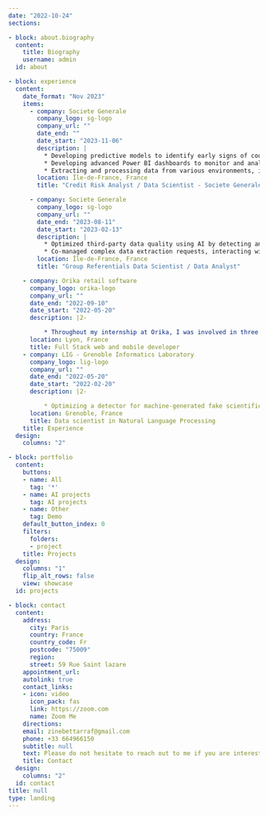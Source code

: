 ```yaml
---
date: "2022-10-24"
sections:

- block: about.biography
  content:
    title: Biography
    username: admin
  id: about

- block: experience
  content:
    date_format: "Nov 2023"
    items:
      - company: Societe Generale
        company_logo: sg-logo
        company_url: ""
        date_end: ""
        date_start: "2023-11-06"
        description: |
          * Developing predictive models to identify early signs of counterparty deterioration in the corporate market.
          * Developing advanced Power BI dashboards to monitor and analyze credit risk, automating data workflows to enhance efficiency and accuracy.
          * Extracting and processing data from various environments, including datalakes (using Python, SQL, PySpark), SAS datasets, and OLAP cubes.
        location: Île-de-France, France
        title: "Credit Risk Analyst / Data Scientist - Societe Generale"

      - company: Societe Generale
        company_logo: sg-logo
        company_url: ""
        date_end: "2023-08-11"
        date_start: "2023-02-13"
        description: |
          * Optimized third-party data quality using AI by detecting anomalies and recommending relevant adjustments.
          * Co-managed complex data extraction requests, interacting with the data lake and ensuring relevance through user consultation.
        location: Île-de-France, France
        title: "Group Referentials Data Scientist / Data Analyst"

    - company: Orika retail software
      company_logo: orika-logo
      company_url: ""
      date_end: "2022-09-10"
      date_start: "2022-05-20"
      description: |2-

          * Throughout my internship at Orika, I was involved in three distinct projects: the development of a mobile app for product recognition called o4iz, the creation of a console-based cash register system called tuipos, and the development of a web application for activity reports .
      location: Lyon, France
      title: Full Stack web and mobile developer 
    - company: LIG - Grenoble Informatics Laboratory
      company_logo: lig-logo
      company_url: ""
      date_end: "2022-05-20"
      date_start: "2022-02-20"
      description: |2-

          * Optimizing a detector for machine-generated fake scientific articles.
      location: Grenoble, France
      title: Data scientist in Natural Language Processing
    title: Experience
  design:
    columns: "2"

- block: portfolio
  content:
    buttons:
    - name: All
      tag: '*'
    - name: AI projects
      tag: AI projects
    - name: Other
      tag: Demo
    default_button_index: 0
    filters:
      folders:
      - project
    title: Projects
  design:
    columns: "1"
    flip_alt_rows: false
    view: showcase
  id: projects

- block: contact
  content:
    address:
      city: Paris
      country: France
      country_code: Fr
      postcode: "75009"
      region: 
      street: 59 Rue Saint lazare 
    appointment_url: 
    autolink: true
    contact_links:
    - icon: video
      icon_pack: fas
      link: https://zoom.com
      name: Zoom Me
    directions: 
    email: zinebettarraf@gmail.com
    phone: +33 664966150
    subtitle: null
    text: Please do not hesitate to reach out to me if you are interested in further communication.
    title: Contact
  design:
    columns: "2"
  id: contact
title: null
type: landing
---
```

